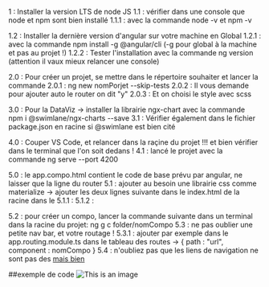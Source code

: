 1 : Installer la version LTS de node JS
1.1 : vérifier dans une console que node et npm sont bien installé
1.1.1 : avec la commande node -v et npm -v

1.2 : Installer la dernière version d'angular sur votre machine en Global
1.2.1 : avec la commande npm install -g @angular/cli   (-g pour global à la machine et pas au projet !)
1.2.2 : Tester l'installation avec la commande ng version    (attention il vaux mieux relancer une console)

2.0 : Pour créer un projet, se mettre dans le répertoire souhaiter et lancer la commande
2.0.1 : ng new nomPorjet --skip-tests
2.0.2 : Il vous demande pour ajouter auto le router on dit "y"
2.0.3 : Et on choisi le style avec scss


3.0 : Pour la DataViz -> installer la librairie ngx-chart avec la commande npm i @swimlane/ngx-charts --save
3.1 : Vérifier également dans le fichier package.json en racine si @swimlane est bien cité

4.0 : Couper VS Code, et relancer dans la raçine du projet !!! et bien vérifier dans le terminal que l'on soit dedans !
4.1 : lancé le projet avec la commande ng serve --port 4200

5.0 : le app.compo.html contient le code de base prévu par angular, ne laisser que la ligne du router <router-outlet>
5.1 : ajouter au besoin une librairie css comme materialize -> ajouter les deux lignes suivante dans le index.html de la racine dans le <head>
5.1.1 : <link rel="stylesheet" href="https://cdnjs.cloudflare.com/ajax/libs/materialize/1.0.0/css/materialize.min.css">
5.1.2 : <script src="https://cdnjs.cloudflare.com/ajax/libs/materialize/1.0.0/js/materialize.min.js"></script>

5.2 : pour créer un compo, lancer la commande suivante dans un terminal dans la racine du projet: ng g c folder/nomCompo
5.3 : ne pas oublier une petite nav bar, et votre routage ! 
5.3.1 : ajouter par exemple dans le app.routing.module.ts dans le tableau des routes -> { path : "url", component : nomCompo }
5.4 : n'oubliez pas que les liens de navigation ne sont pas des <a href="url"> mais bien <a routerLink="path">

##exemple de code
![This is an image]("/src/assets/app.module.PNG")

